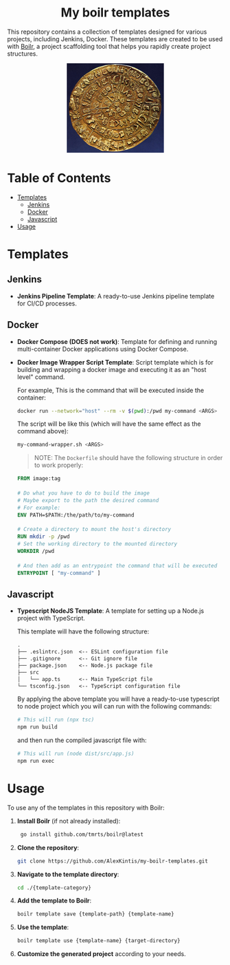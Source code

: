 <h1 align=center>My boilr templates</h1>

This repository contains a collection of templates designed for various projects, including Jenkins, Docker<!--, Kubernetes, and more -->. These templates are created to be used with [Boilr](https://github.com/tmrts/boilr), a project scaffolding tool that helps you rapidly create project structures.

<div align="center">
<img src="https://github.com/AlexKintis/my-boilr-templates/blob/2f924bbf68461aaa44ad14c727cdd90f29b91595/Images/img.png" width="45%" alt="Main window">
</div>

# Table of Contents

<!-- - [Introduction](#introduction) -->
- [Templates](#templates)
  - [Jenkins](#jenkins)
  - [Docker](#docker)
  - [Javascript](#javascript)
  <!--- [Ansible](#ansible)-->
  <!--- [Kubernetes](#kubernetes)-->
  <!--- [Terraform](#terraform)-->
- [Usage](#usage)
<!--- [Contributing](#contributing)-->
<!--- [License](#license)-->
<!--- [Contact](#contact)-->

<!--## Introduction-->

<!--This repository is a comprehensive resource for high-quality templates tailored for various project needs. Each template is crafted to ensure easy customization and integration into your workflow, helping you save time and avoid common setup pitfalls. These templates are designed to be used with Boilr, making project setup faster and more efficient.-->

# Templates

## Jenkins

- **Jenkins Pipeline Template**: A ready-to-use Jenkins pipeline template for CI/CD processes.
<!--- **Multibranch Pipeline**: Template for setting up multibranch pipelines in Jenkins.-->
<!--- **Jenkins Configuration as Code (JCasC)**: Template for managing Jenkins configuration using YAML files.-->

## Docker

- **Docker Compose (DOES not work)**: Template for defining and running multi-container Docker applications using Docker Compose.
- **Docker Image Wrapper Script Template**: Script template which is for building and wrapping a docker image and executing it as an "host level" command.

    For example, This is the command that will be executed inside the container:

    ```bash
    docker run --network="host" --rm -v $(pwd):/pwd my-command <ARGS>
    ```

    The script will be like this (which will have the same effect as the command above):

    ```bash
    my-command-wrapper.sh <ARGS>
    ```

    > NOTE: The `Dockerfile` should have the following structure in order to work properly:

    ```Dockerfile
    FROM image:tag

    # Do what you have to do to build the image
    # Maybe export to the path the desired command
    # For example:
    ENV PATH=$PATH:/the/path/to/my-command

    # Create a directory to mount the host's directory
    RUN mkdir -p /pwd
    # Set the working directory to the mounted directory
    WORKDIR /pwd

    # And then add as an entrypoint the command that will be executed
    ENTRYPOINT [ "my-command" ]
    ```

## Javascript

- **Typescript NodeJS Template**: A template for setting up a Node.js project with TypeScript.

    This template will have the following structure:

    ```plaintext
    .
    ├── .eslintrc.json  <-- ESLint configuration file
    ├── .gitignore      <-- Git ignore file
    ├── package.json    <-- Node.js package file
    ├── src
    │   └── app.ts      <-- Main TypeScript file
    └── tsconfig.json   <-- TypeScript configuration file
    ```

    By applying the above template you will have a ready-to-use typescript to node project which you will can run with the following commands:

    ```bash
    # This will run (npx tsc)
    npm run build
    ```

    and then run the compiled javascript file with:

    ```bash
    # This will run (node dist/src/app.js)
    npm run exec 
    ```

<!--- **Dockerfile Template**: A basic Dockerfile template for building Docker images.-->
<!--- **Docker Swarm**: Template for setting up a Docker Swarm cluster.-->

<!--### Ansible-->

<!--- **Playbook Template**: A basic template for writing Ansible playbooks.-->
<!--- **Role Template**: Template for creating reusable Ansible roles.-->
<!--- **Inventory Template**: Template for managing Ansible inventory files.-->

<!--### Kubernetes-->

<!--- **Kubernetes Deployment**: A template for deploying applications on Kubernetes.-->
<!--- **Helm Chart**: Template for creating Helm charts to manage Kubernetes applications.-->
<!--- **Kustomize**: Template for customizing Kubernetes configurations using Kustomize.-->

<!--### Terraform-->

<!--- **AWS Infrastructure**: A Terraform template for setting up AWS infrastructure.-->
<!--- **Azure Infrastructure**: Template for provisioning Azure resources using Terraform.-->
<!--- **GCP Infrastructure**: Template for managing Google Cloud Platform resources with Terraform.-->

# Usage

To use any of the templates in this repository with Boilr:

1. **Install Boilr** (if not already installed):

   ```bash
    go install github.com/tmrts/boilr@latest
   ```

2. **Clone the repository**:

   ```bash
   git clone https://github.com/AlexKintis/my-boilr-templates.git
   ```

3. **Navigate to the template directory**:

   ```bash
   cd ./{template-category}
   ```

4. **Add the template to Boilr**:

   ```bash
   boilr template save {template-path} {template-name}
   ```

5. **Use the template**:

   ```bash
   boilr template use {template-name} {target-directory}
   ```

6. **Customize the generated project** according to your needs.
